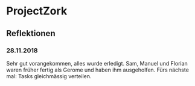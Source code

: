 # ProjectZork
## Reflektionen
### 28.11.2018
Sehr gut vorangekommen, alles wurde erledigt. Sam, Manuel und Florian waren früher fertig als Gerome und haben ihm ausgeholfen. 
Fürs nächste mal: Tasks gleichmässig verteilen.  
